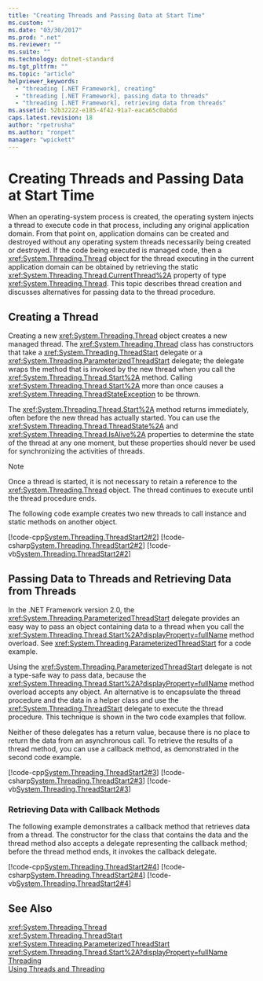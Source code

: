 ```yaml
---
title: "Creating Threads and Passing Data at Start Time"
ms.custom: ""
ms.date: "03/30/2017"
ms.prod: ".net"
ms.reviewer: ""
ms.suite: ""
ms.technology: dotnet-standard
ms.tgt_pltfrm: ""
ms.topic: "article"
helpviewer_keywords: 
  - "threading [.NET Framework], creating"
  - "threading [.NET Framework], passing data to threads"
  - "threading [.NET Framework], retrieving data from threads"
ms.assetid: 52b32222-e185-4f42-91a7-eaca65c0ab6d
caps.latest.revision: 18
author: "rpetrusha"
ms.author: "ronpet"
manager: "wpickett"
---
```

# Creating Threads and Passing Data at Start Time
When an operating-system process is created, the operating system injects a thread to execute code in that process, including any original application domain. From that point on, application domains can be created and destroyed without any operating system threads necessarily being created or destroyed. If the code being executed is managed code, then a <xref:System.Threading.Thread> object for the thread executing in the current application domain can be obtained by retrieving the static <xref:System.Threading.Thread.CurrentThread%2A> property of type <xref:System.Threading.Thread>. This topic describes thread creation and discusses alternatives for passing data to the thread procedure.  
  
## Creating a Thread  
 Creating a new <xref:System.Threading.Thread> object creates a new managed thread. The <xref:System.Threading.Thread> class has constructors that take a <xref:System.Threading.ThreadStart> delegate or a <xref:System.Threading.ParameterizedThreadStart> delegate; the delegate wraps the method that is invoked by the new thread when you call the <xref:System.Threading.Thread.Start%2A> method. Calling <xref:System.Threading.Thread.Start%2A> more than once causes a <xref:System.Threading.ThreadStateException> to be thrown.  
  
 The <xref:System.Threading.Thread.Start%2A> method returns immediately, often before the new thread has actually started. You can use the <xref:System.Threading.Thread.ThreadState%2A> and <xref:System.Threading.Thread.IsAlive%2A> properties to determine the state of the thread at any one moment, but these properties should never be used for synchronizing the activities of threads.  
  
> [!NOTE]
>  Once a thread is started, it is not necessary to retain a reference to the <xref:System.Threading.Thread> object. The thread continues to execute until the thread procedure ends.  
  
 The following code example creates two new threads to call instance and static methods on another object.  
  
 [!code-cpp[System.Threading.ThreadStart2#2](../../../samples/snippets/cpp/VS_Snippets_CLR_System/system.Threading.ThreadStart2/CPP/source2.cpp#2)]
 [!code-csharp[System.Threading.ThreadStart2#2](../../../samples/snippets/csharp/VS_Snippets_CLR_System/system.Threading.ThreadStart2/CS/source2.cs#2)]
 [!code-vb[System.Threading.ThreadStart2#2](../../../samples/snippets/visualbasic/VS_Snippets_CLR_System/system.Threading.ThreadStart2/VB/source2.vb#2)]  
  
## Passing Data to Threads and Retrieving Data from Threads  
 In the .NET Framework version 2.0, the <xref:System.Threading.ParameterizedThreadStart> delegate provides an easy way to pass an object containing data to a thread when you call the <xref:System.Threading.Thread.Start%2A?displayProperty=fullName> method overload. See <xref:System.Threading.ParameterizedThreadStart> for a code example.  
  
 Using the <xref:System.Threading.ParameterizedThreadStart> delegate is not a type-safe way to pass data, because the <xref:System.Threading.Thread.Start%2A?displayProperty=fullName> method overload accepts any object. An alternative is to encapsulate the thread procedure and the data in a helper class and use the <xref:System.Threading.ThreadStart> delegate to execute the thread procedure. This technique is shown in the two code examples that follow.  
  
 Neither of these delegates has a return value, because there is no place to return the data from an asynchronous call. To retrieve the results of a thread method, you can use a callback method, as demonstrated in the second code example.  
  
 [!code-cpp[System.Threading.ThreadStart2#3](../../../samples/snippets/cpp/VS_Snippets_CLR_System/system.Threading.ThreadStart2/CPP/source3.cpp#3)]
 [!code-csharp[System.Threading.ThreadStart2#3](../../../samples/snippets/csharp/VS_Snippets_CLR_System/system.Threading.ThreadStart2/CS/source3.cs#3)]
 [!code-vb[System.Threading.ThreadStart2#3](../../../samples/snippets/visualbasic/VS_Snippets_CLR_System/system.Threading.ThreadStart2/VB/source3.vb#3)]  
  
### Retrieving Data with Callback Methods  
 The following example demonstrates a callback method that retrieves data from a thread. The constructor for the class that contains the data and the thread method also accepts a delegate representing the callback method; before the thread method ends, it invokes the callback delegate.  
  
 [!code-cpp[System.Threading.ThreadStart2#4](../../../samples/snippets/cpp/VS_Snippets_CLR_System/system.Threading.ThreadStart2/CPP/source4.cpp#4)]
 [!code-csharp[System.Threading.ThreadStart2#4](../../../samples/snippets/csharp/VS_Snippets_CLR_System/system.Threading.ThreadStart2/CS/source4.cs#4)]
 [!code-vb[System.Threading.ThreadStart2#4](../../../samples/snippets/visualbasic/VS_Snippets_CLR_System/system.Threading.ThreadStart2/VB/source4.vb#4)]  
  
## See Also  
 <xref:System.Threading.Thread>   
 <xref:System.Threading.ThreadStart>   
 <xref:System.Threading.ParameterizedThreadStart>   
 <xref:System.Threading.Thread.Start%2A?displayProperty=fullName>   
 [Threading](../../../docs/standard/threading/index.md)   
 [Using Threads and Threading](../../../docs/standard/threading/using-threads-and-threading.md)
